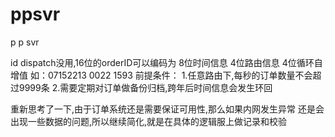 # ppsvr
p p svr


id dispatch没用,16位的orderID可以编码为 8位时间信息 4位路由信息 4位循环自增值
如：07152213 0022 1593 
前提条件：
1.任意路由下,每秒的订单数量不会超过9999条
2.需要定期对订单做备份归档,跨年后时间信息会发生环回


重新思考了一下,由于订单系统还是需要保证可用性,那么如果内网发生异常
还是会出现一些数据的问题,所以继续简化,就是在具体的逻辑服上做记录和校验


